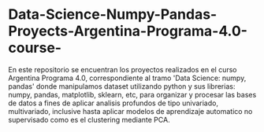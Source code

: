 # Data-Science-Numpy-Pandas-Proyects-Argentina-Programa-4.0-course-
En este repositorio se encuentran los proyectos realizados en el curso Argentina Programa 4.0, correspondiente al tramo 'Data Science: numpy, pandas' donde manipulamos dataset utilizando python y sus librerias: numpy, pandas, matplotlib, sklearn, etc, para organizar y procesar las bases de datos a fines de aplicar analisis profundos de tipo univariado, multivariado, inclusive hasta aplicar modelos de aprendizaje automatico no supervisado como es el clustering mediante PCA.
